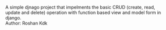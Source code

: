 A simple djnago project that impelments the basic CRUD (create, read, update and delete) operation with function based view and model form in django.
<br>
Author: Roshan Kdk
